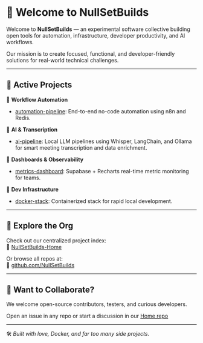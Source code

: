 # 🧠 Welcome to NullSetBuilds

Welcome to **NullSetBuilds** — an experimental software collective building open tools for automation, infrastructure, developer productivity, and AI workflows.

Our mission is to create focused, functional, and developer-friendly solutions for real-world technical challenges.

---

## 🚀 Active Projects

🔹 **Workflow Automation**
- [automation-pipeline](https://github.com/NullSetBuilds/automation-pipeline): End-to-end no-code automation using n8n and Redis.

🔹 **AI & Transcription**
- [ai-pipeline](https://github.com/NullSetBuilds/ai-pipeline): Local LLM pipelines using Whisper, LangChain, and Ollama for smart meeting transcription and data enrichment.

🔹 **Dashboards & Observability**
- [metrics-dashboard](https://github.com/NullSetBuilds/metrics-dashboard): Supabase + Recharts real-time metric monitoring for teams.

🔹 **Dev Infrastructure**
- [docker-stack](https://github.com/NullSetBuilds/dev-stack): Containerized stack for rapid local development.

---

## 📁 Explore the Org

Check out our centralized project index:  
🔗 [NullSetBuilds-Home](https://github.com/NullSetBuilds/NullSetBuilds-Home)

Or browse all repos at:  
🔗 [github.com/NullSetBuilds](https://github.com/NullSetBuilds)

---

## 🤝 Want to Collaborate?

We welcome open-source contributors, testers, and curious developers.

Open an issue in any repo or start a discussion in our [Home repo](https://github.com/NullSetBuilds/NullSetBuilds-Home/discussions)

---

🛠️ *Built with love, Docker, and far too many side projects.*

